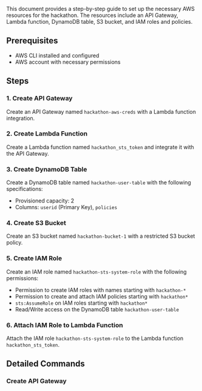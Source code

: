 This document provides a step-by-step guide to set up the necessary AWS resources for the hackathon. The resources include an API Gateway, Lambda function, DynamoDB table, S3 bucket, and IAM roles and policies.

## Prerequisites

- AWS CLI installed and configured
- AWS account with necessary permissions

## Steps

### 1. Create API Gateway

Create an API Gateway named `hackathon-aws-creds` with a Lambda function integration.

### 2. Create Lambda Function

Create a Lambda function named `hackathon_sts_token` and integrate it with the API Gateway.

### 3. Create DynamoDB Table

Create a DynamoDB table named `hackathon-user-table` with the following specifications:
- Provisioned capacity: 2
- Columns: `userid` (Primary Key), `policies`

### 4. Create S3 Bucket

Create an S3 bucket named `hackathon-bucket-1` with a restricted S3 bucket policy.

### 5. Create IAM Role

Create an IAM role named `hackathon-sts-system-role` with the following permissions:
- Permission to create IAM roles with names starting with `hackathon-*`
- Permission to create and attach IAM policies starting with `hackathon*`
- `sts:AssumeRole` on IAM roles starting with `hackathon*`
- Read/Write access on the DynamoDB table `hackathon-user-table`

### 6. Attach IAM Role to Lambda Function

Attach the IAM role `hackathon-sts-system-role` to the Lambda function `hackathon_sts_token`.

## Detailed Commands

### Create API Gateway


